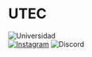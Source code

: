 # UTEC
![Universidad](https://raw.githubusercontent.com/kato420/UTEC/main/mel.jpg)
</br>
[![Instagram](https://img.shields.io/badge/Instagram-@kato420_0-E4405F?style=for-the-badge&logo=instagram&logoColor=white&labelColor=101010)](https://instagram.com/kato420_0)
![Discord](https://img.shields.io/badge/Discord-kato_420-5865F2?style=for-the-badge&logo=discord&logoColor=white&labelColor=101010)
</br>
